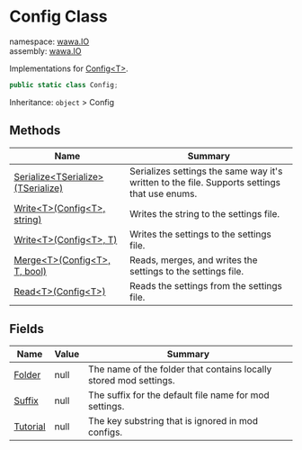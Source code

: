 # Config Class

namespace: [wawa\.IO](../wawa.IO.md)<br />
assembly: [wawa\.IO](../../wawa.IO.md)

Implementations for [Config\<T\>](../../wawa.IO/wawa.IO/Config\`1.md)\.

```csharp
public static class Config;
```

Inheritance: `object` > Config

## Methods

| Name | Summary |
|------|---------|
| [Serialize\<TSerialize\>\(TSerialize\)](./Config/Serialize.md) | Serializes settings the same way it's written to the file\. Supports settings that use enums\. |
| [Write\<T\>\(Config\<T\>, string\)](./Config/Write.md) | Writes the string to the settings file\. |
| [Write\<T\>\(Config\<T\>, T\)](./Config/Write.md) | Writes the settings to the settings file\. |
| [Merge\<T\>\(Config\<T\>, T, bool\)](./Config/Merge.md) | Reads, merges, and writes the settings to the settings file\. |
| [Read\<T\>\(Config\<T\>\)](./Config/Read.md) | Reads the settings from the settings file\. |

## Fields

| Name | Value | Summary |
|------|-------|---------|
| [Folder](./Config/Folder) | null | The name of the folder that contains locally stored mod settings\. |
| [Suffix](./Config/Suffix) | null | The suffix for the default file name for mod settings\. |
| [Tutorial](./Config/Tutorial) | null | The key substring that is ignored in mod configs\. |

